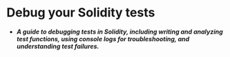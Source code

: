 # Debug your Solidity tests
- ***A guide to debugging tests in Solidity, including writing and analyzing test functions, using console logs for troubleshooting, and understanding test failures.***

## 
